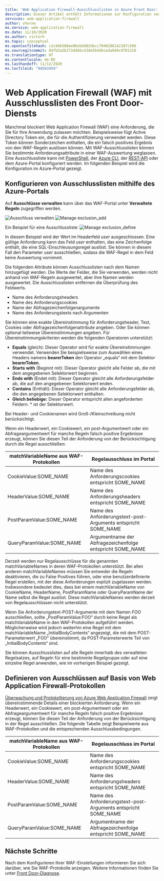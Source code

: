 ```yaml
---
title: 'Web Application Firewall-Ausschlusslisten in Azure Front Door: Azure-Portal'
description: Dieser Artikel enthält Informationen zur Konfiguration von Ausschlusslisten in Azure Front Door mit dem Azure-Portal.
services: web-application-firewall
author: vhorne
ms.service: web-application-firewall
ms.date: 11/10/2020
ms.author: victorh
ms.topic: conceptual
ms.openlocfilehash: c2c84b508ee86ebdd82dbcc7040106142187c506
ms.sourcegitcommit: 04fb3a2b272d4bbc43de5b4dbceda9d4c9701310
ms.translationtype: HT
ms.contentlocale: de-DE
ms.lasthandoff: 11/12/2020
ms.locfileid: "94563459"
---
```

# <a name="web-application-firewall-waf-with-front-door-service-exclusion-lists"></a>Web Application Firewall (WAF) mit Ausschlusslisten des Front Door-Diensts 

Manchmal blockiert Web Application Firewall (WAF) eine Anforderung, die Sie für Ihre Anwendung zulassen möchten. Beispielsweise fügt Active Directory Token ein, die für die Authentifizierung verwendet werden. Diese Token können Sonderzeichen enthalten, die ein falsch positives Ergebnis von den WAF-Regeln auslösen können. Mit WAF-Ausschlusslisten können Sie bestimmte Anforderungsattribute in einer WAF-Auswertung weglassen.  Eine Ausschlussliste kann mit [PowerShell](/powershell/module/az.frontdoor/New-AzFrontDoorWafManagedRuleExclusionObject?view=azps-3.5.0), der [Azure CLI](/cli/azure/ext/front-door/network/front-door/waf-policy/managed-rules/exclusion?view=azure-cli-latest#ext-front-door-az-network-front-door-waf-policy-managed-rules-exclusion-add), der [REST-API](/rest/api/frontdoorservice/webapplicationfirewall/policies/createorupdate) oder dem Azure-Portal konfiguriert werden. Im folgenden Beispiel wird die Konfiguration im Azure-Portal gezeigt. 
## <a name="configure-exclusion-lists-using-the-azure-portal"></a>Konfigurieren von Ausschlusslisten mithilfe des Azure-Portals
Auf **Ausschlüsse verwalten** kann über das WAF-Portal unter **Verwaltete Regeln** zugegriffen werden.

![Ausschluss verwalten](../media/waf-front-door-exclusion/exclusion1.png)
![Manage exclusion_add](../media/waf-front-door-exclusion/exclusion2.png)

 Ein Beispiel für eine Ausschlussliste: ![Manage exclusion_define](../media/waf-front-door-exclusion/exclusion3.png)

In diesem Beispiel wird der Wert im Headerfeld *user* ausgeschlossen. Eine gültige Anforderung kann das Feld *user* enthalten, das eine Zeichenfolge enthält, die eine SQL-Einschleusungsregel auslöst. Sie können in diesem Fall den Parameter *user* ausschließen, sodass die WAF-Regel in dem Feld keine Auswertung vornimmt.

Die folgenden Attribute können Ausschlusslisten nach dem Namen hinzugefügt werden. Die Werte der Felder, die Sie verwenden, werden nicht anhand von WAF-Regeln ausgewertet, aber ihre Namen werden ausgewertet. Die Ausschlusslisten entfernen die Überprüfung des Feldwerts.

* Name des Anforderungsheaders
* Name des Anforderungscookies
* Name der Abfragezeichenfolgenargumente
* Name des Anforderungstexts nach Argumenten

Sie können eine exakte Übereinstimmung für Anforderungsheader, Test, Cookies oder Abfragezeichenfolgenattribute angeben.  Oder Sie können optional teilweise Übereinstimmungen angeben. Für Übereinstimmungskriterien werden die folgenden Operatoren unterstützt:

- **Equals** (gleich):  Dieser Operator wird für exakte Übereinstimmungen verwendet. Verwenden Sie beispielsweise zum Auswählen eines Headers namens **bearerToken** den Operator „equals“ mit dem Selektor **bearerToken**.
- **Starts with** (Beginnt mit): Dieser Operator gleicht alle Felder ab, die mit dem angegebenen Selektorwert beginnen.
- **Ends with** (Endet mit):  Dieser Operator gleicht alle Anforderungsfelder ab, die auf den angegebenen Selektorwert enden.
- **Contains** (Enthält): Dieser Operator gleicht alle Anforderungsfelder ab, die den angegebenen Selektorwert enthalten.
- **Gleich beliebige:** Dieser Operator entspricht allen angeforderten Feldern. * ist der Selektorwert.

Bei Header- und Cookienamen wird Groß-/Kleinschreibung nicht berücksichtigt.

Wenn ein Headerwert, ein Cookiewert, ein post-Argumentwert oder ein Abfrageargumentwert für manche Regeln falsch positive Ergebnisse erzeugt, können Sie diesen Teil der Anforderung von der Berücksichtigung durch die Regel ausschließen:


|matchVariableName aus WAF-Protokollen  |Regelausschluss im Portal  |
|---------|---------|
|CookieValue:SOME_NAME        |Name des Anforderungscookies entspricht SOME_NAME|
|HeaderValue:SOME_NAME        |Name des Anforderungsheaders entspricht SOME_NAME|
|PostParamValue:SOME_NAME     |Name des Anforderungstext-post-Arguments entspricht SOME_NAME|
|QueryParamValue:SOME_NAME    |Argumentname der Abfragezeichenfolge entspricht SOME_NAME|


Derzeit werden nur Regelausschlüsse für die genannten matchVariableNames in deren WAF-Protokollen unterstützt. Bei allen anderen matchVariableNames müssen Sie entweder die Regeln deaktivieren, die zu False Positives führen, oder eine benutzerdefinierte Regel erstellen, mit der diese Anforderungen explizit zugelassen werden. Insbesondere bedeutet dies, dass bei einem matchVariableName von CookieName, HeaderName, PostParamName oder QueryParamName der Name selbst die Regel auslöst. Diese matchVariableNames werden derzeit von Regelausschlüssen nicht unterstützt.


Wenn Sie Anforderungstext-POST-Argumente mit dem Namen *FOO* ausschließen, sollte „PostParamValue:FOO“ durch keine Regel als matchVariableName in den WAF-Protokollen aufgeführt werden. Möglicherweise wird jedoch weiterhin eine Regel mit dem matchVariableName „InitialBodyContents“ angezeigt, die mit dem POST-Parameterwert „FOO“ übereinstimmt, da POST-Parameterwerte Teil von „InitialBodyContents“ sind.

Sie können Ausschlusslisten auf alle Regeln innerhalb des verwalteten Regelsatzes, auf Regeln für eine bestimmte Regelgruppe oder auf eine einzelne Regel anwenden, wie im vorherigen Beispiel gezeigt.

## <a name="define-exclusion-based-on-web-application-firewall-logs"></a>Definieren von Ausschlüssen auf Basis von Web Application Firewall-Protokollen
 [Überwachung und Protokollierung von Azure Web Application Firewall](waf-front-door-monitor.md) zeigt übereinstimmende Details einer blockierten Anforderung. Wenn ein Headerwert, ein Cookiewert, ein post-Argumentwert oder ein Abfrageargumentwert für manche Regeln falsch positive Ergebnisse erzeugt, können Sie diesen Teil der Anforderung von der Berücksichtigung in der Regel ausschließen. Die folgende Tabelle zeigt Beispielwerte aus WAF-Protokollen und die entsprechenden Ausschlussbedingungen.

|matchVariableName aus WAF-Protokollen    |Regelausschluss im Portal|
|--------|------|
|CookieValue:SOME_NAME  |Name des Anforderungscookies entspricht SOME_NAME|
|HeaderValue:SOME_NAME  |Name des Anforderungsheaders entspricht SOME_NAME|
|PostParamValue:SOME_NAME|  Name des Anforderungstext-post-Arguments entspricht SOME_NAME|
|QueryParamValue:SOME_NAME| Argumentname der Abfragezeichenfolge entspricht SOME_NAME|


## <a name="next-steps"></a>Nächste Schritte

Nach dem Konfigurieren Ihrer WAF-Einstellungen informieren Sie sich darüber, wie Sie WAF-Protokolle anzeigen. Weitere Informationen finden Sie unter [Front Door-Diagnose](../afds/waf-front-door-monitor.md).